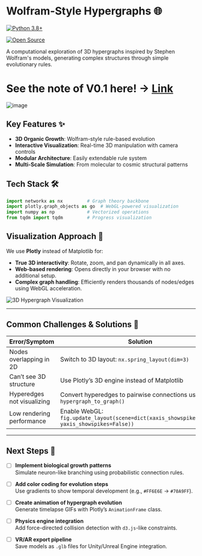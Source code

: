 # Wolfram-Style Hypergraphs 🌐

[![Python 3.8+](https://img.shields.io/badge/Python-3.8%2B-blue.svg)](https://www.python.org/)

[![Open Source](https://badges.frapsoft.com/os/v2/open-source.svg?v=103)](https://opensource.guide/)

A computational exploration of 3D hypergraphs inspired by Stephen Wolfram's models, generating complex structures through simple evolutionary rules.

# See the note of V0.1 here! -> [Link](https://github.com/TomyHertz/Wolfram-hypergraphs/blob/FirstAttempts/README.md)

![image](https://github.com/user-attachments/assets/7a51a7e5-cb98-47c0-9813-4c41237cdd2b)


## Key Features ✨
- **3D Organic Growth**: Wolfram-style rule-based evolution
- **Interactive Visualization**: Real-time 3D manipulation with camera controls
- **Modular Architecture**: Easily extendable rule system
- **Multi-Scale Simulation**: From molecular to cosmic structural patterns

## Tech Stack 🛠️
```python
import networkx as nx         # Graph theory backbone
import plotly.graph_objects as go  # WebGL-powered visualization
import numpy as np            # Vectorized operations
from tqdm import tqdm         # Progress visualization
```

## Visualization Approach 🔮  
We use **Plotly** instead of Matplotlib for:  
- **True 3D interactivity**: Rotate, zoom, and pan dynamically in all axes.  
- **Web-based rendering**: Opens directly in your browser with no additional setup.  
- **Complex graph handling**: Efficiently renders thousands of nodes/edges using WebGL acceleration.  

![3D Hypergraph Visualization](https://media1.giphy.com/media/v1.Y2lkPTc5MGI3NjExeTFlbDBuajIxOGszaDh2NDNpZjZyOXVqanl0dGRrMXNrMDFqandsdyZlcD12MV9pbnRlcm5hbF9naWZfYnlfaWQmY3Q9Zw/ftAyb0CG1FNAIZt4SO/giphy.gif)

---

## Common Challenges & Solutions 🚧  

| Error/Symptom                | Solution                                  |  
|------------------------------|-------------------------------------------|  
| Nodes overlapping in 2D      | Switch to 3D layout: `nx.spring_layout(dim=3)` |  
| Can’t see 3D structure       | Use Plotly’s 3D engine instead of Matplotlib |  
| Hyperedges not visualizing   | Convert hyperedges to pairwise connections using `hypergraph_to_graph()` |  
| Low rendering performance    | Enable WebGL: `fig.update_layout(scene=dict(xaxis_showspikes=False, yaxis_showspikes=False))` |  

---

## Next Steps 🌟  

- [ ] **Implement biological growth patterns**  
  Simulate neuron-like branching using probabilistic connection rules.  
- [ ] **Add color coding for evolution steps**  
  Use gradients to show temporal development (e.g., `#FF6E6E` → `#70A9FF`).  
- [ ] **Create animation of hypergraph evolution**  
  Generate timelapse GIFs with Plotly’s `AnimationFrame` class.  
- [ ] **Physics engine integration**  
  Add force-directed collision detection with `d3.js`-like constraints.  
- [ ] **VR/AR export pipeline**  
  Save models as `.glb` files for Unity/Unreal Engine integration.  

